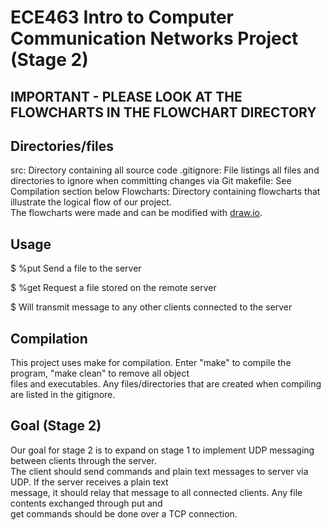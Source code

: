 # ECE463 Intro to Computer Communication Networks Project (Stage 2)

## IMPORTANT - PLEASE LOOK AT THE FLOWCHARTS IN THE FLOWCHART DIRECTORY

## Directories/files
src:        Directory containing all source code
.gitignore: File listings all files and directories to ignore when committing changes via Git
makefile:   See Compilation section below
Flowcharts: Directory containing flowcharts that illustrate the logical flow of our project.  
The flowcharts were made and can be modified with [draw.io](https://app.diagrams.net/).

## Usage
$ %put <file name>
Send a file to the server

$ %get <file name>
Request a file stored on the remote server

$ <any plain text message>
Will transmit message to any other clients connected to the server

## Compilation
This project uses make for compilation. Enter "make" to compile the program, "make clean" to remove all object  
files and executables. Any files/directories that are created when compiling are listed in the gitignore.

## Goal (Stage 2)
Our goal for stage 2 is to expand on stage 1 to implement UDP messaging between clients through the server.  
The client should send commands and plain text messages to server via UDP. If the server receives a plain text  
message, it should relay that message to all connected clients. Any file contents exchanged through put and   
get commands should be done over a TCP connection.

